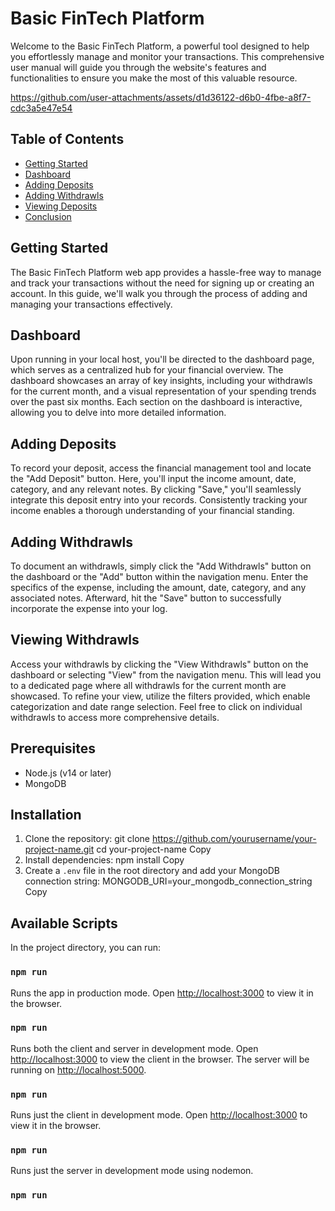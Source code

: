 # Basic FinTech Platform

Welcome to the Basic FinTech Platform, a powerful tool designed to help you effortlessly manage and monitor your transactions. This comprehensive user manual will guide you through the website's features and functionalities to ensure you make the most of this valuable resource.


https://github.com/user-attachments/assets/d1d36122-d6b0-4fbe-a8f7-cdc3a5e47e54




## Table of Contents

- [Getting Started](#getting-started)
- [Dashboard](#dashboard)
- [Adding Deposits](#adding-deposits)
- [Adding Withdrawls](#adding-withdrawls)
- [Viewing Deposits](#viewing-deposits)
- [Conclusion](#conclusion)

## Getting Started

The Basic FinTech Platform web app provides a hassle-free way to manage and track your transactions without the need for signing up or creating an account. In this guide, we'll walk you through the process of adding and managing your transactions effectively.

## Dashboard


Upon running in your local host, you'll be directed to the dashboard page, which serves as a centralized hub for your financial overview. The dashboard showcases an array of key insights, including your withdrawls for the current month, and a visual representation of your spending trends over the past six months. Each section on the dashboard is interactive, allowing you to delve into more detailed information.


## Adding Deposits

To record your deposit, access the financial management tool and locate the "Add Deposit" button. Here, you'll input the income amount, date, category, and any relevant notes. By clicking "Save," you'll seamlessly integrate this deposit entry into your records. Consistently tracking your income enables a thorough understanding of your financial standing.


## Adding Withdrawls

To document an withdrawls, simply click the "Add Withdrawls" button on the dashboard or the "Add" button within the navigation menu. Enter the specifics of the expense, including the amount, date, category, and any associated notes. Afterward, hit the "Save" button to successfully incorporate the expense into your log.

## Viewing Withdrawls

Access your withdrawls by clicking the "View Withdrawls" button on the dashboard or selecting "View" from the navigation menu. This will lead you to a dedicated page where all withdrawls for the current month are showcased. To refine your view, utilize the filters provided, which enable categorization and date range selection. Feel free to click on individual withdrawls to access more comprehensive details.

## Prerequisites

- Node.js (v14 or later)
- MongoDB

## Installation

1. Clone the repository:
git clone https://github.com/yourusername/your-project-name.git
cd your-project-name
Copy
2. Install dependencies:
npm install
Copy
3. Create a `.env` file in the root directory and add your MongoDB connection string:
MONGODB_URI=your_mongodb_connection_string
Copy
## Available Scripts

In the project directory, you can run:

### `npm run`

Runs the app in production mode.
Open [http://localhost:3000](http://localhost:3000) to view it in the browser.

### `npm run`

Runs both the client and server in development mode.
Open [http://localhost:3000](http://localhost:3000) to view the client in the browser.
The server will be running on [http://localhost:5000](http://localhost:5000).

### `npm run`

Runs just the client in development mode.
Open [http://localhost:3000](http://localhost:3000) to view it in the browser.

### `npm run`

Runs just the server in development mode using nodemon.

### `npm run`
